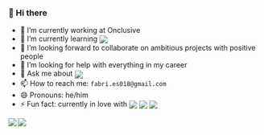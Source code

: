   ### 👋 Hi there
- 🔭 I’m currently working at Onclusive
- 🌱 I’m currently learning  <img src="https://img.shields.io/badge/-csharp-ac7ee1" align="center" />
- 👯 I’m looking forward to collaborate on ambitious projects with positive people
- 🤔 I’m looking for help with everything in my career
- 💬 Ask me about <img src="https://img.shields.io/badge/-javascript-f7df1e" align="center" />
- 📫 How to reach me: `fabri.es018@gmail.com`
- 😄 Pronouns: he/him
- ⚡ Fun fact: currently in love with <img src="https://img.shields.io/badge/-react-06bcee" align="center" /> <img src="https://img.shields.io/badge/-typescript-3178c6" align="center" /> <img src="https://img.shields.io/badge/-node-64de64" align="center" />

<!--
**faber/faber** is a ✨ _special_ ✨ repository because its `README.md` (this file) appears on your GitHub profile.

Here are some ideas to get you started:

- 🔭 I’m currently working on ...
- 🌱 I’m currently learning ...
- 👯 I’m looking to collaborate on ...
- 🤔 I’m looking for help with ...
- 💬 Ask me about ...
- 📫 How to reach me: ...
- 😄 Pronouns: ...
- ⚡ Fun fact: ...
-->

<a href="https://github.com/anuraghazra/github-readme-stats">
  <img align="left" vertical-align="middle" src="https://github-readme-stats.vercel.app/api?username=fab-rvn&show_icons=true&theme=dracula" />
</a>
<a href="https://github.com/anuraghazra/convoychat">
  <img align="center" src="https://github-readme-stats.vercel.app/api/top-langs/?username=fab-rvn&show_icons=true&theme=dracula" />
</a>
<p></p>
<!-- <img src="https://github.com/fab-rvn/fab-rvn/blob/output/github-contribution-grid-snake.svg" /> -->
